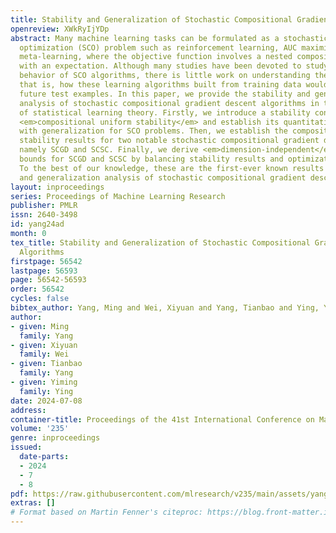 ```yaml
---
title: Stability and Generalization of Stochastic Compositional Gradient Descent Algorithms
openreview: XWkRyIjYDp
abstract: Many machine learning tasks can be formulated as a stochastic compositional
  optimization (SCO) problem such as reinforcement learning, AUC maximization and
  meta-learning, where the objective function involves a nested composition associated
  with an expectation. Although many studies have been devoted to studying the convergence
  behavior of SCO algorithms, there is little work on understanding their generalization,
  that is, how these learning algorithms built from training data would behave on
  future test examples. In this paper, we provide the stability and generalization
  analysis of stochastic compositional gradient descent algorithms in the framework
  of statistical learning theory. Firstly, we introduce a stability concept called
  <em>compositional uniform stability</em> and establish its quantitative relation
  with generalization for SCO problems. Then, we establish the compositional uniform
  stability results for two notable stochastic compositional gradient descent algorithms,
  namely SCGD and SCSC. Finally, we derive <em>dimension-independent</em> excess risk
  bounds for SCGD and SCSC by balancing stability results and optimization errors.
  To the best of our knowledge, these are the first-ever known results on stability
  and generalization analysis of stochastic compositional gradient descent algorithms.
layout: inproceedings
series: Proceedings of Machine Learning Research
publisher: PMLR
issn: 2640-3498
id: yang24ad
month: 0
tex_title: Stability and Generalization of Stochastic Compositional Gradient Descent
  Algorithms
firstpage: 56542
lastpage: 56593
page: 56542-56593
order: 56542
cycles: false
bibtex_author: Yang, Ming and Wei, Xiyuan and Yang, Tianbao and Ying, Yiming
author:
- given: Ming
  family: Yang
- given: Xiyuan
  family: Wei
- given: Tianbao
  family: Yang
- given: Yiming
  family: Ying
date: 2024-07-08
address:
container-title: Proceedings of the 41st International Conference on Machine Learning
volume: '235'
genre: inproceedings
issued:
  date-parts:
  - 2024
  - 7
  - 8
pdf: https://raw.githubusercontent.com/mlresearch/v235/main/assets/yang24ad/yang24ad.pdf
extras: []
# Format based on Martin Fenner's citeproc: https://blog.front-matter.io/posts/citeproc-yaml-for-bibliographies/
---
```

